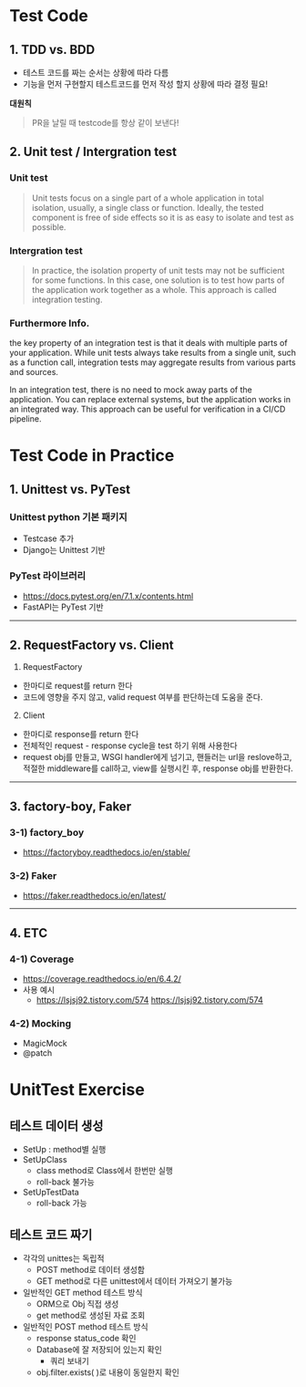 # Test Code

## 1. TDD vs. BDD
- 테스트 코드를 짜는 순서는 상황에 따라 다름
- 기능을 먼저 구현할지 테스트코드를 먼저 작성 할지 상황에 따라 결정 필요!

**대원칙**
> PR을 날릴 때 testcode를 항상 같이 보낸다!

## 2. Unit test / Intergration test

### Unit test
>Unit tests focus on a single part of a whole application in total isolation, usually, a single class or function. Ideally, the tested component is free of side effects so it is as easy to isolate and test as possible.

### Intergration test
>In practice, the isolation property of unit tests may not be sufficient for some functions. In this case, one solution is to test how parts of the application work together as a whole. This approach is called integration testing.

### Furthermore Info.
the key property of an integration test is that it deals with multiple parts of your application. While unit tests always take results from a single unit, such as a function call, integration tests may aggregate results from various parts and sources.

In an integration test, there is no need to mock away parts of the application. You can replace external systems, but the application works in an integrated way. This approach can be useful for verification in a CI/CD pipeline.


# Test Code in Practice


## 1. Unittest vs. PyTest

### Unittest python 기본 패키지
 - Testcase 추가
 - Django는 Unittest 기반
### PyTest 라이브러리
 - https://docs.pytest.org/en/7.1.x/contents.html
 - FastAPI는 PyTest 기반

---

## 2. RequestFactory vs. Client

1. RequestFactory
 - 한마디로 request를 return 한다
 - 코드에 영향을 주지 않고, valid request 여부를 판단하는데 도움을 준다.


2. Client
 - 한마디로 response를 return 한다
 - 전체적인 request - response cycle을 test 하기 위해 사용한다
 - request obj를 만들고, WSGI handler에게 넘기고,
 핸들러는 url을 reslove하고, 적절한 middleware를 call하고, view를 실행시킨 후, response obj를 반환한다.


---

## 3. factory-boy, Faker
### 3-1) factory_boy
 - https://factoryboy.readthedocs.io/en/stable/
### 3-2) Faker
 - https://faker.readthedocs.io/en/latest/

---

## 4. ETC
### 4-1) Coverage
 - https://coverage.readthedocs.io/en/6.4.2/
 - 사용 예시
    - https://lsjsj92.tistory.com/574
https://lsjsj92.tistory.com/574
### 4-2) Mocking
 - MagicMock
 - @patch


# UnitTest Exercise

## 테스트 데이터 생성
- SetUp : method별 실행
- SetUpClass
    - class method로 Class에서 한번만 실행
    - roll-back 불가능
- SetUpTestData
    - roll-back 가능

## 테스트 코드 짜기

- 각각의 unittes는 독립적
    - POST method로 데이터 생성함
    - GET method로 다른 unittest에서 데이터 가져오기 불가능
- 일반적인 GET method 테스트 방식
    - ORM으로 Obj 직접 생성
    - get method로 생성된 자료 조회
- 일반적인 POST method 테스트 방식
    - response status_code 확인
    - Database에 잘 저장되어 있는지 확인
        - 쿼리 보내기
    - obj.filter.exists( )로 내용이 동일한지 확인
